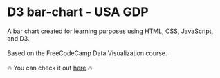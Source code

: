 # D3 bar-chart - USA GDP

A bar chart created for learning purposes using HTML, CSS, JavaScript, and D3.
<br><br>
Based on the FreeCodeCamp Data Visualization course.
<br><br>
:fire: You can check it out  <a target="_blank" rel="noopener noreferrer" href="https://nmorelli96.github.io/fcc-bar-chart/">here</a> :fire:
